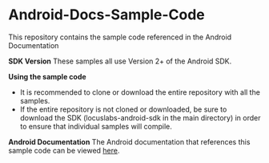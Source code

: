 # Android-Docs-Sample-Code
This repository contains the sample code referenced in the Android Documentation

**SDK Version**
These samples all use Version 2+ of the Android SDK.

**Using the sample code**
* It is recommended to clone or download the entire repository with all the samples.
* If the entire repository is not cloned or downloaded, be sure to download the SDK (locuslabs-android-sdk in the main directory) in order to ensure that individual samples will compile.

**Android Documentation**
The Android documentation that references this sample code can be viewed [here](https://android.maps.locuslabs.com/v2.0/docs/getting-started).
